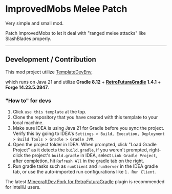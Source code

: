# ImprovedMobs Melee Patch

Very simple and small mod.

Patch ImprovedMobs to let it deal with "ranged melee attacks" like SlashBlades properly.

---------------------
## Development / Contribution 

This mod project utilize [TemplateDevEnv](https://github.com/CleanroomMC/TemplateDevEnv),

which runs on Java 21 and utilize **Gradle 8.12** + **[RetroFuturaGradle](https://github.com/GTNewHorizons/RetroFuturaGradle) 1.4.1** + **Forge 14.23.5.2847**.

### "How to" for devs

1. Click `use this template` at the top.
2. Clone the repository that you have created with this template to your local machine.
3. Make sure IDEA is using Java 21 for Gradle before you sync the project. Verify this by going to IDEA's `Settings > Build, Execution, Deployment > Build Tools > Gradle > Gradle JVM`.
4. Open the project folder in IDEA. When prompted, click "Load Gradle Project" as it detects the `build.gradle`, if you weren't prompted, right-click the project's `build.gradle` in IDEA, select `Link Gradle Project`, after completion, hit `Refresh All` in the gradle tab on the right.
5. Run gradle tasks such as `runClient` and `runServer` in the IDEA gradle tab, or use the auto-imported run configurations like `1. Run Client`.

The latest [MinecraftDev Fork for RetroFuturaGradle](https://github.com/eigenraven/MinecraftDev/releases) plugin is recommended for IntelliJ users.
